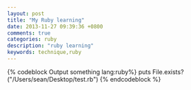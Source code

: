 ```yaml
---
layout: post
title: "My Ruby learning"
date: 2013-11-27 09:39:36 +0800
comments: true
categories: ruby 
description: "ruby learning"
keywords: technique,ruby
---
```

{% codeblock Output something lang:ruby%}
puts File.exists?("/Users/sean/Desktop/test.rb")
{% endcodeblock %}